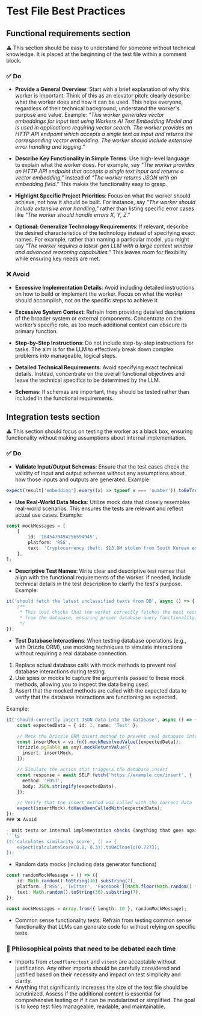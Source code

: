 # Test File Best Practices

## Functional requirements section

⚠️ This section should be easy to understand for someone without technical knowledge. It is placed at the beginning of the test file within a comment block.

### ✅️ Do

- **Provide a General Overview**: Start with a brief explanation of why this worker is important. Think of this as an elevator pitch: clearly describe what the worker does and how it can be used. This helps everyone, regardless of their technical background, understand the worker's purpose and value. Example: _"This worker generates vector embeddings for input text using Workers AI Text Embedding Model and is used in applications requiring vector search. The worker provides an HTTP API endpoint which accepts a single text as input and returns the corresponding vector embedding. The worker should include extensive error handling and logging."_

- **Describe Key Functionality in Simple Terms**: Use high-level language to explain what the worker does. For example, say _"The worker provides an HTTP API endpoint that accepts a single text input and returns a vector embedding,"_ instead of _"The worker returns JSON with an embedding field."_ This makes the functionality easy to grasp.

- **Highlight Specific Project Priorities**: Focus on what the worker should achieve, not how it should be built. For instance, say _"The worker should include extensive error handling,"_ rather than listing specific error cases like _"The worker should handle errors X, Y, Z."_

- **Optional: Generalize Technology Requirements**: If relevant, describe the desired characteristics of the technology instead of specifying exact names. For example, rather than naming a particular model, you might say _"The worker requires a latest-gen LLM with a large context window and advanced reasoning capabilities."_ This leaves room for flexibility while ensuring key needs are met.

### ❌ Avoid

- **Excessive Implementation Details**: Avoid including detailed instructions on how to build or implement the worker. Focus on what the worker should accomplish, not on the specific steps to achieve it.

- **Excessive System Context**: Refrain from providing detailed descriptions of the broader system or external components. Concentrate on the worker’s specific role, as too much additional context can obscure its primary function.

- **Step-by-Step Instructions**: Do not include step-by-step instructions for tasks. The aim is for the LLM to effectively break down complex problems into manageable, logical steps.

- **Detailed Technical Requirements**: Avoid specifying exact technical details. Instead, concentrate on the overall functional objectives and leave the technical specifics to be determined by the LLM.

- **Schemas**: If schemas are important, they should be tested rather than included in the functional requirements.

## Integration tests section

⚠️ This section should focus on testing the worker as a black box, ensuring functionality without making assumptions about internal implementation.

### ✅️ Do

- **Validate Input/Output Schemas**: Ensure that the test cases check the validity of input and output schemas without any assumptions about how those inputs and outputs are generated. Example: 
```ts
expect(result['embedding'].every((x) => typeof x === 'number')).toBeTruthy();
```

- **Use Real-World Data Mocks**: Utilize mock data that closely resembles real-world scenarios. This ensures the tests are relevant and reflect actual use cases. Example:
```ts
const mockMessages = [
	{
		id: '1645479494256594945',
		platform: 'RSS',
		text: 'Cryptocurrency theft: $13.9M stolen from South Korean exchange GDAC',
	},
];
```

- **Descriptive Test Names**: Write clear and descriptive test names that align with the functional requirements of the worker. If needed, include technical details in the test description to clarify the test's purpose. Example:
```ts
it('should fetch the latest unclassified texts from DB', async () => {
	/**
	 * This test checks that the worker correctly fetches the most recent unclassified texts 
	 * from the database, ensuring proper database query functionality.
	 */
});
```

- **Test Database Interactions**: When testing database operations (e.g., with Drizzle ORM), use mocking techniques to simulate interactions without requiring a real database connection.

1. Replace actual database calls with mock methods to prevent real database interactions during testing.
2. Use spies or mocks to capture the arguments passed to these mock methods, allowing you to inspect the data being used.
3. Assert that the mocked methods are called with the expected data to verify that the database interactions are functioning as expected.

Example:

```ts
it('should correctly insert JSON data into the database', async () => {
    const expectedData = { id: 1, name: 'Test' };

    // Mock the Drizzle ORM insert method to prevent real database interaction
    const insertMock = vi.fn().mockResolvedValue([expectedData]);
    (drizzle.pgTable as any).mockReturnValue({
      insert: insertMock,
    });

    // Simulate the action that triggers the database insert
    const response = await SELF.fetch('https://example.com/insert', {
      method: 'POST',
      body: JSON.stringify(expectedData),
    });

    // Verify that the insert method was called with the correct data
    expect(insertMock).toHaveBeenCalledWith(expectedData);
});
### ❌ Avoid

- Unit tests or internal implementation checks (anything that goes against the black-box approach)
```ts
it('calculates similarity score', () => {
	expect(calculateScore(0.8, 0.3)).toBeCloseTo(0.7273);
});
```

- Random data mocks (including data generator functions)
```ts
const randomMockMessage = () => ({
	id: Math.random().toString(36).substring(7),
	platform: ['RSS', 'Twitter', 'Facebook'][Math.floor(Math.random() * 3)],
	text: Math.random().toString(36).substring(7),
});

const mockMessages = Array.from({ length: 10 }, randomMockMessage);
```

- Common sense functionality tests: Refrain from testing common sense functionality that LLMs can generate code for without relying on specific tests.

### 🤔 Philosophical points that need to be debated each time

- Imports from `cloudflare:test` and `vitest` are acceptable without justification. Any other imports should be carefully considered and justified based on their necessity and impact on test simplicity and clarity.
- Anything that significantly increases the size of the test file should be scrutinized. Assess if the additional content is essential for comprehensive testing or if it can be modularized or simplified. The goal is to keep test files manageable, readable, and maintainable.
